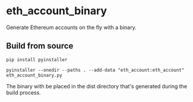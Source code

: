 # eth_account_binary
Generate Ethereum accounts on the fly with a binary.

## Build from source

`pip install pyinstaller`

`pyinstaller --onedir --paths . --add-data "eth_account:eth_account" eth_account_binary.py`

The binary with be placed in the dist directory that's generated during the build process.
